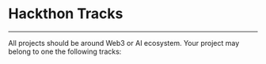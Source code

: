 # Hackthon Tracks

***

All projects should be around Web3 or AI ecosystem. Your project may belong to one the following tracks:

